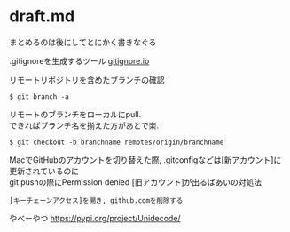 # draft.md
まとめるのは後にしてとにかく書きなぐる

.gitignoreを生成するツール
[gitignore.io](https://www.gitignore.io/)

リモートリポジトリを含めたブランチの確認
```
$ git branch -a
```

リモートのブランチをローカルにpull.  
できればブランチ名を揃えた方があとで楽.
```
$ git checkout -b branchname remotes/origin/branchname
```

MacでGitHubのアカウントを切り替えた際, .gitconfigなどは[新アカウント]に更新されているのに  
git pushの際にPermission denied [旧アカウント]が出るばあいの対処法  
```
[キーチェーンアクセス]を開き, github.comを削除する
```

やべーやつ
https://pypi.org/project/Unidecode/
